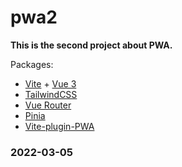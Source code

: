 # pwa2

**This is the second project about PWA.**

Packages: 
- [Vite](https://vitejs.dev/) + [Vue 3](https://vuejs.org/)
- [TailwindCSS](https://tailwindcss.com/)
- [Vue Router](https://router.vuejs.org/) 
- [Pinia](https://pinia.vuejs.org/)
- [Vite-plugin-PWA](https://vite-plugin-pwa.netlify.app/)

### 2022-03-05